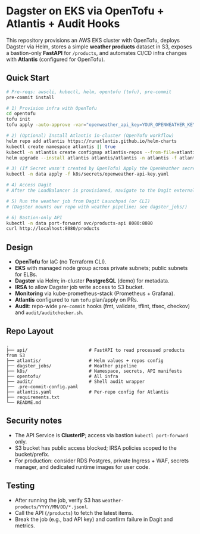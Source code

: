 # Dagster on EKS via **OpenTofu** + **Atlantis** + Audit Hooks

This repository provisions an AWS EKS cluster with OpenTofu, deploys Dagster via Helm,
stores a simple **weather products** dataset in S3, exposes a bastion-only **FastAPI** for `/products`,
and automates CI/CD infra changes with **Atlantis** (configured for OpenTofu).

## Quick Start

```bash
# Pre-reqs: awscli, kubectl, helm, opentofu (tofu), pre-commit
pre-commit install

# 1) Provision infra with OpenTofu
cd opentofu
tofu init
tofu apply -auto-approve -var="openweather_api_key=YOUR_OPENWEATHER_KEY"

# 2) (Optional) Install Atlantis in-cluster (OpenTofu workflow)
helm repo add atlantis https://runatlantis.github.io/helm-charts
kubectl create namespace atlantis || true
kubectl -n atlantis create configmap atlantis-repos --from-file=atlantis/repos.yaml -o yaml --dry-run=client | kubectl apply -f -
helm upgrade --install atlantis atlantis/atlantis -n atlantis -f atlantis/values.yaml

# 3) (If Secret wasn't created by OpenTofu) Apply the OpenWeather secret
kubectl -n data apply -f k8s/secrets/openweather-api-key.yaml

# 4) Access Dagit
# After the LoadBalancer is provisioned, navigate to the Dagit external address.

# 5) Run the weather job from Dagit Launchpad (or CLI)
# (Dagster mounts our repo with weather pipeline; see dagster_jobs/)

# 6) Bastion-only API
kubectl -n data port-forward svc/products-api 8080:8080
curl http://localhost:8080/products
```

## Design
- **OpenTofu** for IaC (no Terraform CLI).
- **EKS** with managed node group across private subnets; public subnets for ELBs.
- **Dagster** via Helm; in-cluster **PostgreSQL** (demo) for metadata.
- **IRSA** to allow Dagster job write access to S3 bucket.
- **Monitoring** via kube-prometheus-stack (Prometheus + Grafana).
- **Atlantis** configured to run `tofu` plan/apply on PRs.
- **Audit**: repo-wide `pre-commit` hooks (fmt, validate, tflint, tfsec, checkov) and `audit/auditchecker.sh`.

## Repo Layout
```
.
├── api/                       # FastAPI to read processed products from S3
├── atlantis/                  # Helm values + repos config
├── dagster_jobs/              # Weather pipeline
├── k8s/                       # Namespace, secrets, API manifests
├── opentofu/                  # All infra
├── audit/                     # Shell audit wrapper
├── .pre-commit-config.yaml
├── atlantis.yaml              # Per-repo config for Atlantis
├── requirements.txt
└── README.md
```

## Security notes
- The API Service is **ClusterIP**; access via bastion `kubectl port-forward` only.
- S3 bucket has public access blocked; IRSA policies scoped to the bucket/prefix.
- For production: consider RDS Postgres, private Ingress + WAF, secrets manager, and dedicated runtime images for user code.

## Testing
- After running the job, verify S3 has `weather-products/YYYY/MM/DD/*.jsonl`.
- Call the API (`/products`) to fetch the latest items.
- Break the job (e.g., bad API key) and confirm failure in Dagit and metrics.
